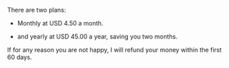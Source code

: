 There are two plans:

+ Monthly at USD 4.50 a month.

+ and yearly at USD 45.00 a year, saving you two months.

If for any reason you are not happy, I will refund your money within the first 60 days.
